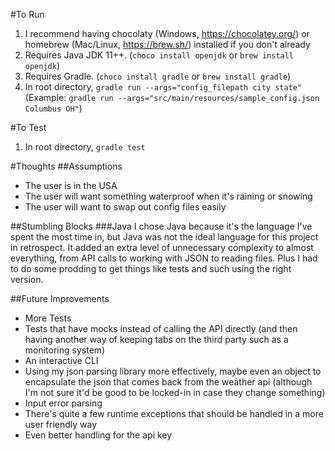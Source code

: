 #To Run
1. I recommend having chocolaty (Windows, https://chocolatey.org/) or homebrew (Mac/Linux, https://brew.sh/) installed if you don't already
2. Requires Java JDK 11++. (`choco install openjdk` or `brew install openjdk`)
3. Requires Gradle. (`choco install gradle` or `brew install gradle`)
4. In root directory, `gradle run --args="config_filepath city state"` (Example: `gradle run --args="src/main/resources/sample_config.json Columbus OH"`)

#To Test
1. In root directory, `gradle test`

#Thoughts
##Assumptions
- The user is in the USA
- The user will want something waterproof when it's raining or snowing
- The user will want to swap out config files easily

##Stumbling Blocks
###Java
I chose Java because it's the language I've spent the most time in, but Java was not the ideal language for this project in retrospect. It added an extra level of unnecessary complexity to almost everything, from API calls to working with JSON to reading files. Plus I had to do some prodding to get things like tests and such using the right version.

##Future Improvements
- More Tests
- Tests that have mocks instead of calling the API directly (and then having another way of keeping tabs on the third party such as a monitoring system)
- An interactive CLI
- Using my json parsing library more effectively, maybe even an object to encapsulate the json that comes back from the weather api (although I'm not sure it'd be good to be locked-in in case they change something)
- Input error parsing
- There's quite a few runtime exceptions that should be handled in a more user friendly way
- Even better handling for the api key